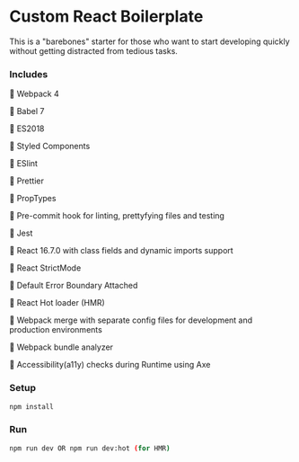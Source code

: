 # Custom React Boilerplate

This is a "barebones" starter for those who want to start developing quickly without getting distracted from tedious tasks.

### Includes

💛 Webpack 4

💛 Babel 7

💛 ES2018

💛 Styled Components

💛 ESlint

💛 Prettier

💛 PropTypes

💛 Pre-commit hook for linting, prettyfying files and testing

💛 Jest

💛 React 16.7.0 with class fields and dynamic imports support

💛 React StrictMode

💛 Default Error Boundary Attached

💛 React Hot loader (HMR)

💛 Webpack merge with separate config files for development and production environments

💛 Webpack bundle analyzer

💛 Accessibility(a11y) checks during Runtime using Axe

### Setup

```bash
npm install
```

### Run

```bash
npm run dev OR npm run dev:hot (for HMR)
```
